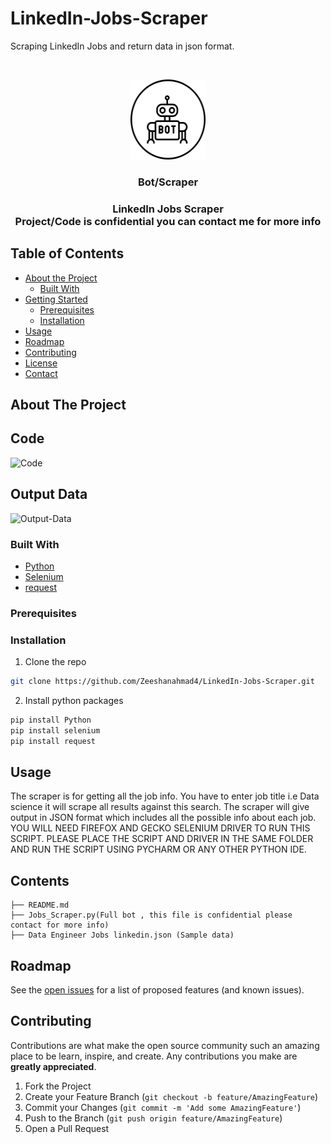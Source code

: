 # LinkedIn-Jobs-Scraper
Scraping LinkedIn Jobs and return data in json format.



<!-- PROJECT LOGO -->
<br />
<p align="center">
  <a href="https://github.com/Zeeshanahmad4/LinkedIn-Jobs-Scraper">
    <img src="https://github.com/Zeeshanahmad4/My-Path-to-Python/blob/master/multimedia/bot-136-504893.png" alt="Logo" width="120" height="128">
  </a>
  <h3 align="center">Bot/Scraper</h3>
  <h3 align="center">LinkedIn Jobs Scraper</a> <br>
                                 Project/Code is confidential you can contact me for more info</h3>
</p>


<!-- TABLE OF CONTENTS -->
## Table of Contents

* [About the Project](#about-the-project)
  * [Built With](#built-with)
* [Getting Started](#getting-started)
  * [Prerequisites](#prerequisites)
  * [Installation](#installation)
* [Usage](#usage)
* [Roadmap](#roadmap)
* [Contributing](#contributing)
* [License](#license)
* [Contact](#contact)


<!-- ABOUT THE PROJECT -->
## About The Project


## Code
![Code](https://github.com/Zeeshanahmad4/LinkedIn-Jobs-Scraper/blob/master/pics/Capture12.jpg)

## Output Data
![Output-Data](https://github.com/Zeeshanahmad4/LinkedIn-Jobs-Scraper/blob/master/pics/Capturejob.PNG)


### Built With
* [Python](https://www.python.org/)
* [Selenium](https://selenium-python.readthedocs.io/)
* [request](https://docs.python.org/3/library/urllib.html)


### Prerequisites

### Installation
1. Clone the repo
```sh
git clone https://github.com/Zeeshanahmad4/LinkedIn-Jobs-Scraper.git
```

2. Install python packages
```sh
pip install Python
pip install selenium
pip install request
```

<!-- USAGE EXAMPLES -->
## Usage
The scraper is for getting all the job info. 
You have to enter job title i.e Data science it will scrape all results against this search.
The scraper will give output in JSON format which includes all the possible info about each job.
YOU WILL NEED FIREFOX AND GECKO SELENIUM DRIVER TO RUN THIS SCRIPT.
PLEASE PLACE THE SCRIPT AND DRIVER IN THE SAME FOLDER AND RUN THE SCRIPT USING PYCHARM OR ANY OTHER PYTHON IDE.



## Contents

```
├── README.md
├── Jobs_Scraper.py(Full bot , this file is confidential please contact for more info)
├── Data Engineer Jobs linkedin.json (Sample data)

```

<!-- ROADMAP -->
## Roadmap
See the [open issues](https://github.com/Zeeshanahmad4/LinkedIn-Jobs-Scraper/issues) for a list of proposed features (and known issues).

<!-- CONTRIBUTING -->
## Contributing

Contributions are what make the open source community such an amazing place to be learn, inspire, and create. Any contributions you make are **greatly appreciated**.

1. Fork the Project
2. Create your Feature Branch (`git checkout -b feature/AmazingFeature`)
3. Commit your Changes (`git commit -m 'Add some AmazingFeature'`)
4. Push to the Branch (`git push origin feature/AmazingFeature`)
5. Open a Pull Request


